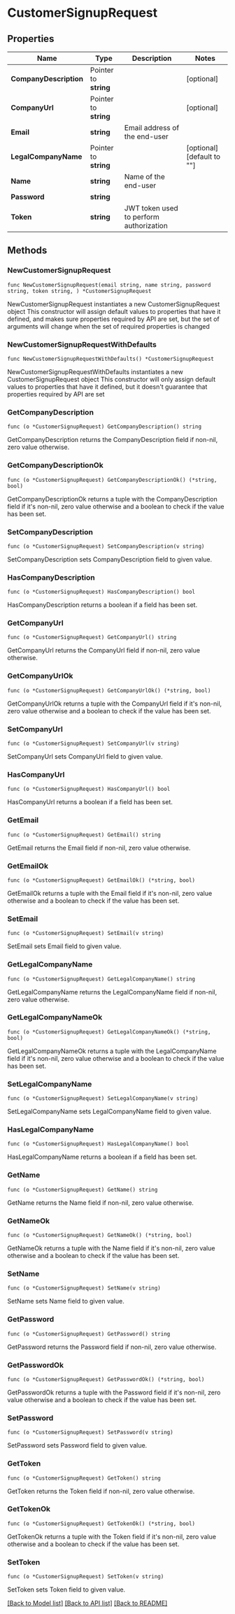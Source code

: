 # CustomerSignupRequest

## Properties

Name | Type | Description | Notes
------------ | ------------- | ------------- | -------------
**CompanyDescription** | Pointer to **string** |  | [optional] 
**CompanyUrl** | Pointer to **string** |  | [optional] 
**Email** | **string** | Email address of the end-user | 
**LegalCompanyName** | Pointer to **string** |  | [optional] [default to ""]
**Name** | **string** | Name of the end-user | 
**Password** | **string** |  | 
**Token** | **string** | JWT token used to perform authorization | 

## Methods

### NewCustomerSignupRequest

`func NewCustomerSignupRequest(email string, name string, password string, token string, ) *CustomerSignupRequest`

NewCustomerSignupRequest instantiates a new CustomerSignupRequest object
This constructor will assign default values to properties that have it defined,
and makes sure properties required by API are set, but the set of arguments
will change when the set of required properties is changed

### NewCustomerSignupRequestWithDefaults

`func NewCustomerSignupRequestWithDefaults() *CustomerSignupRequest`

NewCustomerSignupRequestWithDefaults instantiates a new CustomerSignupRequest object
This constructor will only assign default values to properties that have it defined,
but it doesn't guarantee that properties required by API are set

### GetCompanyDescription

`func (o *CustomerSignupRequest) GetCompanyDescription() string`

GetCompanyDescription returns the CompanyDescription field if non-nil, zero value otherwise.

### GetCompanyDescriptionOk

`func (o *CustomerSignupRequest) GetCompanyDescriptionOk() (*string, bool)`

GetCompanyDescriptionOk returns a tuple with the CompanyDescription field if it's non-nil, zero value otherwise
and a boolean to check if the value has been set.

### SetCompanyDescription

`func (o *CustomerSignupRequest) SetCompanyDescription(v string)`

SetCompanyDescription sets CompanyDescription field to given value.

### HasCompanyDescription

`func (o *CustomerSignupRequest) HasCompanyDescription() bool`

HasCompanyDescription returns a boolean if a field has been set.

### GetCompanyUrl

`func (o *CustomerSignupRequest) GetCompanyUrl() string`

GetCompanyUrl returns the CompanyUrl field if non-nil, zero value otherwise.

### GetCompanyUrlOk

`func (o *CustomerSignupRequest) GetCompanyUrlOk() (*string, bool)`

GetCompanyUrlOk returns a tuple with the CompanyUrl field if it's non-nil, zero value otherwise
and a boolean to check if the value has been set.

### SetCompanyUrl

`func (o *CustomerSignupRequest) SetCompanyUrl(v string)`

SetCompanyUrl sets CompanyUrl field to given value.

### HasCompanyUrl

`func (o *CustomerSignupRequest) HasCompanyUrl() bool`

HasCompanyUrl returns a boolean if a field has been set.

### GetEmail

`func (o *CustomerSignupRequest) GetEmail() string`

GetEmail returns the Email field if non-nil, zero value otherwise.

### GetEmailOk

`func (o *CustomerSignupRequest) GetEmailOk() (*string, bool)`

GetEmailOk returns a tuple with the Email field if it's non-nil, zero value otherwise
and a boolean to check if the value has been set.

### SetEmail

`func (o *CustomerSignupRequest) SetEmail(v string)`

SetEmail sets Email field to given value.


### GetLegalCompanyName

`func (o *CustomerSignupRequest) GetLegalCompanyName() string`

GetLegalCompanyName returns the LegalCompanyName field if non-nil, zero value otherwise.

### GetLegalCompanyNameOk

`func (o *CustomerSignupRequest) GetLegalCompanyNameOk() (*string, bool)`

GetLegalCompanyNameOk returns a tuple with the LegalCompanyName field if it's non-nil, zero value otherwise
and a boolean to check if the value has been set.

### SetLegalCompanyName

`func (o *CustomerSignupRequest) SetLegalCompanyName(v string)`

SetLegalCompanyName sets LegalCompanyName field to given value.

### HasLegalCompanyName

`func (o *CustomerSignupRequest) HasLegalCompanyName() bool`

HasLegalCompanyName returns a boolean if a field has been set.

### GetName

`func (o *CustomerSignupRequest) GetName() string`

GetName returns the Name field if non-nil, zero value otherwise.

### GetNameOk

`func (o *CustomerSignupRequest) GetNameOk() (*string, bool)`

GetNameOk returns a tuple with the Name field if it's non-nil, zero value otherwise
and a boolean to check if the value has been set.

### SetName

`func (o *CustomerSignupRequest) SetName(v string)`

SetName sets Name field to given value.


### GetPassword

`func (o *CustomerSignupRequest) GetPassword() string`

GetPassword returns the Password field if non-nil, zero value otherwise.

### GetPasswordOk

`func (o *CustomerSignupRequest) GetPasswordOk() (*string, bool)`

GetPasswordOk returns a tuple with the Password field if it's non-nil, zero value otherwise
and a boolean to check if the value has been set.

### SetPassword

`func (o *CustomerSignupRequest) SetPassword(v string)`

SetPassword sets Password field to given value.


### GetToken

`func (o *CustomerSignupRequest) GetToken() string`

GetToken returns the Token field if non-nil, zero value otherwise.

### GetTokenOk

`func (o *CustomerSignupRequest) GetTokenOk() (*string, bool)`

GetTokenOk returns a tuple with the Token field if it's non-nil, zero value otherwise
and a boolean to check if the value has been set.

### SetToken

`func (o *CustomerSignupRequest) SetToken(v string)`

SetToken sets Token field to given value.



[[Back to Model list]](../README.md#documentation-for-models) [[Back to API list]](../README.md#documentation-for-api-endpoints) [[Back to README]](../README.md)


